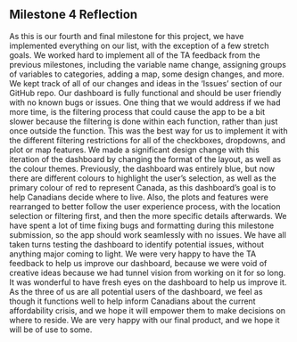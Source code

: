 ## Milestone 4 Reflection

As this is our fourth and final milestone for this project, we have implemented everything on our list, with the exception of a few stretch goals. We worked hard to implement all of the TA feedback from the previous milestones, including the variable name change, assigning groups of variables to categories, adding a map, some design changes, and more. We kept track of all of our changes and ideas in the ‘Issues’ section of our GitHub repo. Our dashboard is fully functional and should be user friendly with no known bugs or issues. One thing that we would address if we had more time, is the filtering process that could cause the app to be a bit slower because the filtering is done within each function, rather than just once outside the function. This was the best way for us to implement it with the different filtering restrictions for all of the checkboxes, dropdowns, and plot or map features. We made a significant design change with this iteration of the dashboard by changing the format of the layout, as well as the colour themes. Previously, the dashboard was entirely blue, but now there are different colours to highlight the user’s selection, as well as the primary colour of red to represent Canada, as this dashboard’s goal is to help Canadians decide where to live. Also, the plots and features were rearranged to better follow the user experience process, with the location selection or filtering first, and then the more specific details afterwards. We have spent a lot of time fixing bugs and formatting during this milestone submission, so the app should work seamlessly with no issues. We have all taken turns testing the dashboard to identify potential issues, without anything major coming to light. We were very happy to have the TA feedback to help us improve our dashboard, because we were void of creative ideas because we had tunnel vision from working on it for so long. It was wonderful to have fresh eyes on the dashboard to help us improve it. As the three of us are all potential users of the dashboard, we feel as though it functions well to help inform Canadians about the current affordability crisis, and we hope it will empower them to make decisions on where to reside. We are very happy with our final product, and we hope it will be of use to some.
